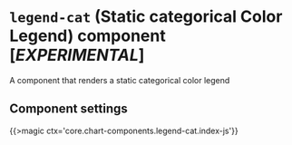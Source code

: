 # `legend-cat` (Static categorical Color Legend) component [*EXPERIMENTAL*]

A component that renders a static categorical color legend

## Component settings

{{>magic ctx='core.chart-components.legend-cat.index-js'}}

